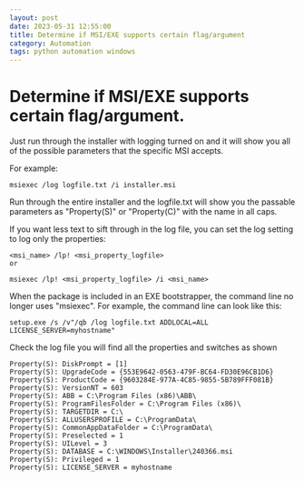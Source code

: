 ```yaml
---
layout: post
date: 2023-05-31 12:55:00
title: Determine if MSI/EXE supports certain flag/argument
category: Automation 
tags: python automation windows
---
```


# Determine if MSI/EXE supports certain flag/argument.


Just run through the installer with logging turned on and it will show you all of the possible parameters that the specific MSI accepts.

For example:

```
msiexec /log logfile.txt /i installer.msi
```

Run through the entire installer and the logfile.txt will show you the passable parameters as "Property(S)" or "Property(C)" with the name in all caps.

If you want less text to sift through in the log file, you can set the log setting to log only the properties:

```
<msi_name> /lp! <msi_property_logfile>
or

msiexec /lp! <msi_property_logfile> /i <msi_name>
```

When the package is included in an EXE bootstrapper, the command line no longer uses "msiexec". For example, the command line can look like this:

```
setup.exe /s /v"/qb /log logfile.txt ADDLOCAL=ALL LICENSE_SERVER=myhostname"
```

Check the log file you will find all the properties and switches as shown 

```
Property(S): DiskPrompt = [1]
Property(S): UpgradeCode = {553E9642-0563-479F-BC64-FD30E96CB1D6}
Property(S): ProductCode = {9603284E-977A-4C85-9855-5B789FFF081B}
Property(S): VersionNT = 603
Property(S): ABB = C:\Program Files (x86)\ABB\
Property(S): ProgramFilesFolder = C:\Program Files (x86)\
Property(S): TARGETDIR = C:\
Property(S): ALLUSERSPROFILE = C:\ProgramData\
Property(S): CommonAppDataFolder = C:\ProgramData\
Property(S): Preselected = 1
Property(S): UILevel = 3
Property(S): DATABASE = C:\WINDOWS\Installer\240366.msi
Property(S): Privileged = 1
Property(S): LICENSE_SERVER = myhostname
```

